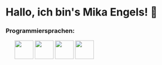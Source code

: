 <h1>Hallo, ich bin's Mika Engels! 👋</h1>
<h3>Programmiersprachen:</h3>
<ol>
  <img src="https://upload.wikimedia.org/wikipedia/commons/thumb/c/cf/Lua-Logo.svg/947px-Lua-Logo.svg.png" width=50 height=50>
  <img src="https://upload.wikimedia.org/wikipedia/commons/thumb/9/97/Sqlite-square-icon.svg/1200px-Sqlite-square-icon.svg.png" width=50 height=50>
  <img src="https://i0.wp.com/futuresolutionsonline.co.uk/wp-content/uploads/2023/04/mySQL-logo.png?fit=300%2C300&ssl=1" width=50 height=50>
  <img src="https://upload.wikimedia.org/wikipedia/commons/thumb/b/bd/Logo_C_sharp.svg/1200px-Logo_C_sharp.svg.png" width=50 height=50>
</ol>


<!---
LordAgent/LordAgent is a ✨ special ✨ repository because its `README.md` (this file) appears on your GitHub profile.
You can click the Preview link to take a look at your changes.
--->
